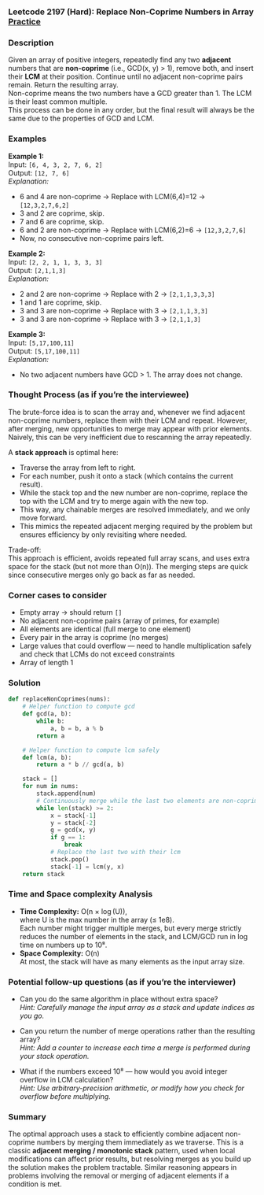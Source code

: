 ### Leetcode 2197 (Hard): Replace Non-Coprime Numbers in Array [Practice](https://leetcode.com/problems/replace-non-coprime-numbers-in-array)

### Description  
Given an array of positive integers, repeatedly find any two **adjacent** numbers that are **non-coprime** (i.e., GCD(x, y) > 1), remove both, and insert their **LCM** at their position. Continue until no adjacent non-coprime pairs remain. Return the resulting array.  
Non-coprime means the two numbers have a GCD greater than 1. The LCM is their least common multiple.  
This process can be done in any order, but the final result will always be the same due to the properties of GCD and LCM.

### Examples  

**Example 1:**  
Input: `[6, 4, 3, 2, 7, 6, 2]`  
Output: `[12, 7, 6]`  
*Explanation:*
- 6 and 4 are non-coprime → Replace with LCM(6,4)=12 → `[12,3,2,7,6,2]`
- 3 and 2 are coprime, skip.
- 7 and 6 are coprime, skip.
- 6 and 2 are non-coprime → Replace with LCM(6,2)=6 → `[12,3,2,7,6]`
- Now, no consecutive non-coprime pairs left.

**Example 2:**  
Input: `[2, 2, 1, 1, 3, 3, 3]`  
Output: `[2,1,1,3]`  
*Explanation:*
- 2 and 2 are non-coprime → Replace with 2 → `[2,1,1,3,3,3]`
- 1 and 1 are coprime, skip.
- 3 and 3 are non-coprime → Replace with 3 → `[2,1,1,3,3]`
- 3 and 3 are non-coprime → Replace with 3 → `[2,1,1,3]`

**Example 3:**  
Input: `[5,17,100,11]`  
Output: `[5,17,100,11]`  
*Explanation:*
- No two adjacent numbers have GCD > 1. The array does not change.

### Thought Process (as if you’re the interviewee)  
The brute-force idea is to scan the array and, whenever we find adjacent non-coprime numbers, replace them with their LCM and repeat. However, after merging, new opportunities to merge may appear with prior elements. Naively, this can be very inefficient due to rescanning the array repeatedly.

A **stack approach** is optimal here:
- Traverse the array from left to right.
- For each number, push it onto a stack (which contains the current result).
- While the stack top and the new number are non-coprime, replace the top with the LCM and try to merge again with the new top.
- This way, any chainable merges are resolved immediately, and we only move forward.
- This mimics the repeated adjacent merging required by the problem but ensures efficiency by only revisiting where needed.

Trade-off:  
This approach is efficient, avoids repeated full array scans, and uses extra space for the stack (but not more than O(n)). The merging steps are quick since consecutive merges only go back as far as needed.

### Corner cases to consider  
- Empty array → should return `[]`
- No adjacent non-coprime pairs (array of primes, for example)
- All elements are identical (full merge to one element)
- Every pair in the array is coprime (no merges)
- Large values that could overflow — need to handle multiplication safely and check that LCMs do not exceed constraints
- Array of length 1

### Solution

```python
def replaceNonCoprimes(nums):
    # Helper function to compute gcd
    def gcd(a, b):
        while b:
            a, b = b, a % b
        return a

    # Helper function to compute lcm safely
    def lcm(a, b):
        return a * b // gcd(a, b)

    stack = []
    for num in nums:
        stack.append(num)
        # Continuously merge while the last two elements are non-coprime
        while len(stack) >= 2:
            x = stack[-1]
            y = stack[-2]
            g = gcd(x, y)
            if g == 1:
                break
            # Replace the last two with their lcm
            stack.pop()
            stack[-1] = lcm(y, x)
    return stack
```

### Time and Space complexity Analysis  

- **Time Complexity:** O(n × log (U)),  
  where U is the max number in the array (≤ 1e8).  
  Each number might trigger multiple merges, but every merge strictly reduces the number of elements in the stack, and LCM/GCD run in log time on numbers up to 10⁸.
- **Space Complexity:** O(n)  
  At most, the stack will have as many elements as the input array size.

### Potential follow-up questions (as if you’re the interviewer)  

- Can you do the same algorithm in place without extra space?  
  *Hint: Carefully manage the input array as a stack and update indices as you go.*

- Can you return the number of merge operations rather than the resulting array?  
  *Hint: Add a counter to increase each time a merge is performed during your stack operation.*

- What if the numbers exceed 10⁸ — how would you avoid integer overflow in LCM calculation?  
  *Hint: Use arbitrary-precision arithmetic, or modify how you check for overflow before multiplying.*

### Summary
The optimal approach uses a stack to efficiently combine adjacent non-coprime numbers by merging them immediately as we traverse. This is a classic **adjacent merging / monotonic stack** pattern, used when local modifications can affect prior results, but resolving merges as you build up the solution makes the problem tractable. Similar reasoning appears in problems involving the removal or merging of adjacent elements if a condition is met.